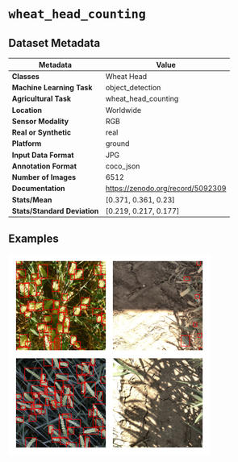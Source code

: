 
# `wheat_head_counting`

## Dataset Metadata

| Metadata | Value |
| --- | --- |
| **Classes** | Wheat Head |
| **Machine Learning Task** | object_detection |
| **Agricultural Task** | wheat_head_counting |
| **Location** | Worldwide |
| **Sensor Modality** | RGB |
| **Real or Synthetic** | real |
| **Platform** | ground |
| **Input Data Format** | JPG |
| **Annotation Format** | coco_json |
| **Number of Images** | 6512 |
| **Documentation** | https://zenodo.org/record/5092309 |
| **Stats/Mean** | [0.371, 0.361, 0.23] |
| **Stats/Standard Deviation** | [0.219, 0.217, 0.177] |


## Examples

![Example Images for wheat_head_counting](https://github.com/Project-AgML/AgML/blob/main/docs/sample_images/wheat_head_counting_examples.png)